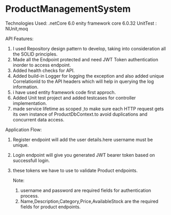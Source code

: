 # ProductManagementSystem
Technologies Used:
.netCore 6.0
enity framework core 6.0.32
UnitTest : NUnit,moq

API Features:
1. I used Repository design pattern to develop, taking into consideration all the SOLID principles.
2. Made all the Endpoint protected and need  JWT Token authentication inorder to access endpoint.
3. Added health checks for API.
4. Added build-in Logger for logging the exception and also added unique CorrelationId to the API headers which will help in querying the log information.
5. i have used entity framework code first approch.
6. Added Unit test project and added testcases for controller implementation.
7. made service lifetime as scoped ,to make sure each HTTP request gets its own instance of ProductDbContext.to avoid duplications and concurrent data access.

Application Flow:
1. Register endpoint will add the user details.here username must be unique.
2. Login endpoint will give you generated JWT bearer token based on successfull login.
3. these tokens we have to use to validate Product endpoints.

   Note:
   1. username and password are required fields for authentication process.
   2. Name,Description,Category,Price,AvailableStock are the required fields for product endpoints.
      


